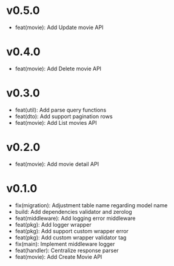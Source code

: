 
# v0.5.0
- feat(movie): Add Update movie API

# v0.4.0
- feat(movie): Add Delete movie API

# v0.3.0
- feat(util): Add parse query functions
- feat(dto): Add support pagination rows
- feat(movie): Add List movies API

# v0.2.0
- feat(movie): Add movie detail API

# v0.1.0
- fix(migration): Adjustment table name regarding model name
- build: Add dependencies validator and zerolog
- feat(middleware): Add logging error middleware
- feat(pkg): Add logger wrapper
- feat(pkg): Add support custom wrapper error
- feat(pkg): Add custom wrapper validator tag
- fix(main): Implement middleware logger
- feat(handler): Centralize response parser
- feat(movie): Add Create Movie API